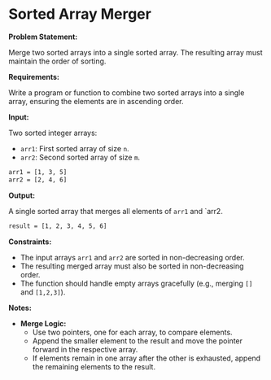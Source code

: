 # Sorted Array Merger

**Problem Statement:**

Merge two sorted arrays into a single sorted array. The resulting array must maintain the order of sorting.

**Requirements:**

Write a program or function to combine two sorted arrays into a single array, ensuring the elements are in ascending order.

**Input:**

Two sorted integer arrays:

- `arr1`: First sorted array of size `n`.
- `arr2`: Second sorted array of size `m`.

```bash
arr1 = [1, 3, 5]
arr2 = [2, 4, 6]
```

**Output:**

A single sorted array that merges all elements of `arr1` and `arr2.

```bash
result = [1, 2, 3, 4, 5, 6]
```

**Constraints:**

- The input arrays `arr1` and `arr2` are sorted in non-decreasing order.
- The resulting merged array must also be sorted in non-decreasing order.
- The function should handle empty arrays gracefully (e.g., merging `[]` and `[1,2,3]`).

**Notes:**

- **Merge Logic:**
  - Use two pointers, one for each array, to compare elements.
  - Append the smaller element to the result and move the pointer forward in the respective array.
  - If elements remain in one array after the other is exhausted, append the remaining elements to the result.
